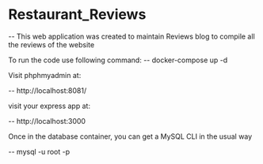 # Restaurant_Reviews
-- This web application was created to maintain Reviews blog to compile all the reviews of the website

To run the code use following command:
-- docker-compose up -d

Visit phphmyadmin at:

-- http://localhost:8081/

visit your express app at:

-- http://localhost:3000

Once in the database container, you can get a MySQL CLI in the usual way

-- mysql -u root -p <password> 

